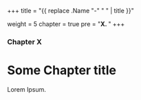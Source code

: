 +++
title = "{{ replace .Name "-" " " | title }}"

weight = 5
chapter = true
pre = "<b>X. </b>"
+++

### Chapter X

# Some Chapter title

Lorem Ipsum.